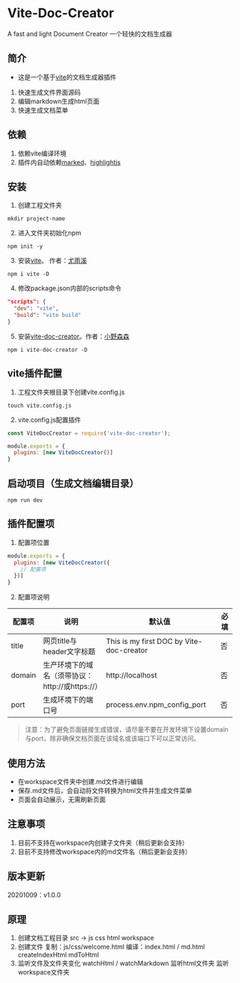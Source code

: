 # Vite-Doc-Creator

A fast and light Document Creator
一个轻快的文档生成器

## 简介
- 这是一个基于[vite](https://github.com/vitejs/vite)的文档生成器插件

1. 快速生成文件界面源码
2. 编辑markdown生成html页面
3. 快速生成文档菜单

## 依赖
1. 依赖vite编译环境
2. 插件内自动依赖[marked](https://github.com/markedjs/marked)、[highlightjs](https://highlightjs.org/)

## 安装
1. 创建工程文件夹
```
mkdir project-name
```
2. 进入文件夹初始化npm
```
npm init -y
```
3. 安装[vite](https://github.com/vitejs/vite)。 作者：[尤雨溪](https://github.com/yyx990803)
```
npm i vite -D
```
4. 修改package.json内部的scripts命令
```json
"scripts": {
  "dev": "vite",
  "build": "vite build"
}
```
5. 安装[vite-doc-creator](https://github.com/xiaoyesensen/vite-doc-creator)。作者：[小野森森](https://github.com/xiaoyesensen)
```
npm i vite-doc-creator -D
```

## vite插件配置
1. 工程文件夹根目录下创建vite.config.js
```
touch vite.config.js
```
2. vite.config.js配置插件
```js
const ViteDocCreator = require('vite-doc-creator');

module.exports = {
  plugins: [new ViteDocCreator()]
}
```

## 启动项目（生成文档编辑目录）
```
npm run dev
```

## 插件配置项
1. 配置项位置
```js
module.exports = {
  plugins: [new ViteDocCreator({
    // 配置项
  })]
}
```
2. 配置项说明

  |  配置项   | 说明 | 默认值                              | 必填 |
  |  ----  | ----  | ----                                | ----  |
  |  title  | 网页title与header文字标题 | This is my first DOC by Vite-doc-creator | 否 |
  | domain  | 生产环境下的域名（须带协议：http://或https://） | http://localhost | 否 |
  | port  | 生成环境下的端口号 | process.env.npm_config_port | 否 |
  > 注意：为了避免页面链接生成错误，请尽量不要在开发环境下设置domain与port，除非确保文档页面在该域名或该端口下可以正常访问。

## 使用方法
   - 在workspace文件夹中创建.md文件进行编辑
   - 保存.md文件后，会自动将文件转换为html文件并生成文件菜单
   - 页面会自动展示，无需刷新页面

## 注意事项
   1. 目前不支持在workspace内创建子文件夹（稍后更新会支持）
   2. 目前不支持修改workspace内的md文件名（稍后更新会支持）

## 版本更新
  20201009：v1.0.0

## 原理
  1. 创建文档工程目录
     src ->
       js
       css
       html
     workspace
  2. 创建文件
     复制：js/css/welcome.html
     编译：index.html      / md.html
          createIndexHtml   mdToHtml
  3. 监听文件及文件夹变化
     watchHtml    /  watchMarkdown
     监听html文件夹    监听workspace文件夹

